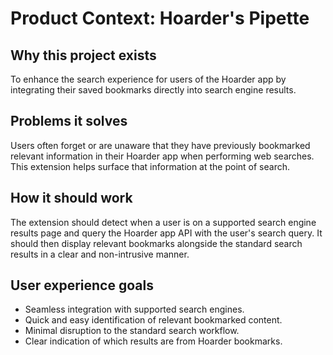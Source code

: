 # Product Context: Hoarder's Pipette

## Why this project exists
To enhance the search experience for users of the Hoarder app by integrating their saved bookmarks directly into search engine results.

## Problems it solves
Users often forget or are unaware that they have previously bookmarked relevant information in their Hoarder app when performing web searches. This extension helps surface that information at the point of search.

## How it should work
The extension should detect when a user is on a supported search engine results page and query the Hoarder app API with the user's search query. It should then display relevant bookmarks alongside the standard search results in a clear and non-intrusive manner.

## User experience goals
- Seamless integration with supported search engines.
- Quick and easy identification of relevant bookmarked content.
- Minimal disruption to the standard search workflow.
- Clear indication of which results are from Hoarder bookmarks.
